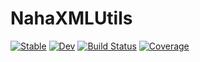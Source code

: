 # NahaXMLUtils

[![Stable](https://img.shields.io/badge/docs-stable-blue.svg)](https://MarkNahabedian.github.io/NahaXMLUtils.jl/stable/)
[![Dev](https://img.shields.io/badge/docs-dev-blue.svg)](https://MarkNahabedian.github.io/NahaXMLUtils.jl/dev/)
[![Build Status](https://github.com/MarkNahabedian/NahaXMLUtils.jl/actions/workflows/CI.yml/badge.svg?branch=main)](https://github.com/MarkNahabedian/NahaXMLUtils.jl/actions/workflows/CI.yml?query=branch%3Amain)
[![Coverage](https://codecov.io/gh/MarkNahabedian/NahaXMLUtils.jl/branch/main/graph/badge.svg)](https://codecov.io/gh/MarkNahabedian/NahaXMLUtils.jl)
